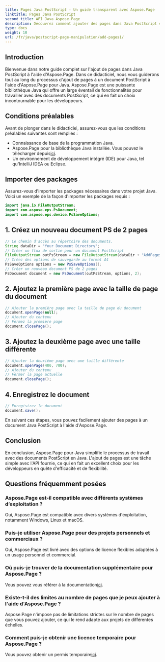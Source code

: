 ```yaml
---
title: Pages Java PostScript - Un guide transparent avec Aspose.Page
linktitle: Pages Java PostScript
second_title: API Java Aspose.Page
description: Découvrez comment ajouter des pages dans Java PostScript sans effort à l'aide d'Aspose.Page. Améliorez la création de vos documents avec cette puissante bibliothèque Java.
type: docs
weight: 10
url: /fr/java/postscript-page-manipulation/add-pages1/
---
```

## Introduction
Bienvenue dans notre guide complet sur l'ajout de pages dans Java PostScript à l'aide d'Aspose.Page. Dans ce didacticiel, nous vous guiderons tout au long du processus d'ajout de pages à un document PostScript à l'aide d'Aspose.Page pour Java. Aspose.Page est une puissante bibliothèque Java qui offre un large éventail de fonctionnalités pour travailler avec des documents PostScript, ce qui en fait un choix incontournable pour les développeurs.
## Conditions préalables
Avant de plonger dans le didacticiel, assurez-vous que les conditions préalables suivantes sont remplies :
- Connaissance de base de la programmation Java.
-  Aspose.Page pour la bibliothèque Java installée. Vous pouvez le télécharger depuis[ici](https://releases.aspose.com/page/java/).
- Un environnement de développement intégré (IDE) pour Java, tel qu'IntelliJ IDEA ou Eclipse.
## Importer des packages
Assurez-vous d'importer les packages nécessaires dans votre projet Java. Voici un exemple de la façon d'importer les packages requis :
```java
import java.io.FileOutputStream;
import com.aspose.eps.PsDocument;
import com.aspose.eps.device.PsSaveOptions;

```
## 1. Créez un nouveau document PS de 2 pages
```java
// Le chemin d'accès au répertoire des documents.
String dataDir = "Your Document Directory";
// Créer un flux de sortie pour un document PostScript
FileOutputStream outPsStream = new FileOutputStream(dataDir + "AddPages1_outPS.ps");
// Créez des options de sauvegarde au format A4
PsSaveOptions options = new PsSaveOptions();
// Créer un nouveau document PS de 2 pages
PsDocument document = new PsDocument(outPsStream, options, 2);
```
## 2. Ajoutez la première page avec la taille de page du document
```java
// Ajouter la première page avec la taille de page du document
document.openPage(null);
// Ajouter du contenu
// Fermez la première page
document.closePage();
```
## 3. Ajoutez la deuxième page avec une taille différente
```java
// Ajouter la deuxième page avec une taille différente
document.openPage(400, 700);
// Ajouter du contenu
// Fermer la page actuelle
document.closePage();
```
## 4. Enregistrez le document
```java
// Enregistrez le document
document.save();
```
En suivant ces étapes, vous pouvez facilement ajouter des pages à un document Java PostScript à l'aide d'Aspose.Page.
## Conclusion
En conclusion, Aspose.Page pour Java simplifie le processus de travail avec des documents PostScript en Java. L'ajout de pages est une tâche simple avec l'API fournie, ce qui en fait un excellent choix pour les développeurs en quête d'efficacité et de flexibilité.
## Questions fréquemment posées
### Aspose.Page est-il compatible avec différents systèmes d’exploitation ?
Oui, Aspose.Page est compatible avec divers systèmes d'exploitation, notamment Windows, Linux et macOS.
### Puis-je utiliser Aspose.Page pour des projets personnels et commerciaux ?
Oui, Aspose.Page est livré avec des options de licence flexibles adaptées à un usage personnel et commercial.
### Où puis-je trouver de la documentation supplémentaire pour Aspose.Page ?
 Vous pouvez vous référer à la documentation[ici](https://reference.aspose.com/page/java/).
### Existe-t-il des limites au nombre de pages que je peux ajouter à l'aide d'Aspose.Page ?
Aspose.Page n'impose pas de limitations strictes sur le nombre de pages que vous pouvez ajouter, ce qui le rend adapté aux projets de différentes échelles.
### Comment puis-je obtenir une licence temporaire pour Aspose.Page ?
 Vous pouvez obtenir un permis temporaire[ici](https://purchase.aspose.com/temporary-license/).